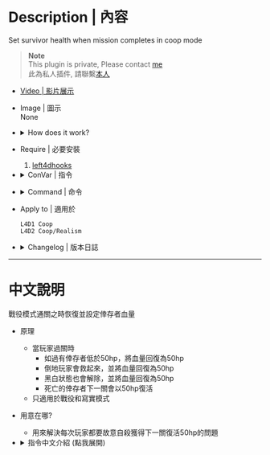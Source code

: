 # Description | 內容
Set survivor health when mission completes in coop mode

> __Note__ <br/>
This plugin is private, Please contact [me](https://github.com/fbef0102/Game-Private_Plugin#私人插件列表-private-plugins-list)<br/>
此為私人插件, 請聯繫[本人](https://github.com/fbef0102/Game-Private_Plugin#私人插件列表-private-plugins-list)

* [Video | 影片展示](https://youtu.be/-1iLdUa1bsg)

* Image | 圖示
	<br/>None

* <details><summary>How does it work?</summary>

	* When survivors have made it to saferoom
		* Any survivor who has less than 50hp will be restored to 50 permant health
		* Save any incapacitated survivor and gain 50 permant health
		* Remove black and white and gain 50 permant health
		* Dead survivor will respawn with 50hp on next level
	* Apply to coop/realism mode only
</details>

* Require | 必要安裝
	1. [left4dhooks](https://forums.alliedmods.net/showthread.php?t=321696)

* <details><summary>ConVar | 指令</summary>

	* cfg/sourcemod/l4d_full_hp_map_transition.cfg
		```php
		// 0=Plugin off, 1=Plugin on.
		l4d_full_hp_map_transition_allow "1"

		// Amount of HP an alive survivor can restore in saferoom + Dead survivor respawn with on next level. (Def 50)
		l4d_full_hp_map_transition_hp "50"
		```
</details>

* <details><summary>Command | 命令</summary>
	
	None
</details>

* Apply to | 適用於
	```
	L4D1 Coop
	L4D2 Coop/Realism
	```

* <details><summary>Changelog | 版本日誌</summary>

	* v1.3
		* Initial Release
</details>

- - - -
# 中文說明
戰役模式通關之時恢復並設定倖存者血量

* 原理
	* 當玩家過關時
		* 如過有倖存者低於50hp，將血量回復為50hp
		* 倒地玩家會救起來，並將血量回復為50hp
		* 黑白狀態也會解除，並將血量回復為50hp
		* 死亡的倖存者下一關會以50hp復活
	* 只適用於戰役和寫實模式

* 用意在哪?
	* 用來解決每次玩家都要故意自殺獲得下一關復活50hp的問題
	
* <details><summary>指令中文介紹 (點我展開)</summary>

	* cfg/sourcemod/l4d_full_hp_map_transition.cfg
		```php
		// 0=關閉插件, 1=啟動插件
		l4d_full_hp_map_transition_allow "1"

		// 過關時如果低於50血量則回復到50hp (Def 50)
		// 死亡的倖存者下一關會以50hp復活
		l4d_full_hp_map_transition_hp "50"
		```
</details>

